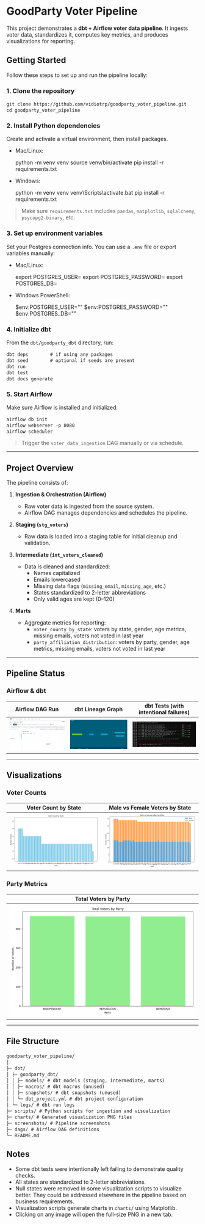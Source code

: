 # GoodParty Voter Pipeline

This project demonstrates a **dbt + Airflow voter data pipeline**. It ingests voter data, standardizes it, computes key metrics, and produces visualizations for reporting.

## Getting Started

Follow these steps to set up and run the pipeline locally:

### 1. Clone the repository

    git clone https://github.com/vidiotrp/goodparty_voter_pipeline.git
    cd goodparty_voter_pipeline

### 2. Install Python dependencies
Create and activate a virtual environment, then install packages.  

- Mac/Linux:

    python -m venv venv
    source venv/bin/activate
    pip install -r requirements.txt

- Windows:

    python -m venv venv
    venv\Scripts\activate.bat
    pip install -r requirements.txt

> Make sure `requirements.txt` includes `pandas`, `matplotlib`, `sqlalchemy`, `psycopg2-binary`, etc.

### 3. Set up environment variables
Set your Postgres connection info. You can use a `.env` file or export variables manually:  

- Mac/Linux:

    export POSTGRES_USER=<username>
    export POSTGRES_PASSWORD=<password>
    export POSTGRES_DB=<database>

- Windows PowerShell:

    $env:POSTGRES_USER="<username>"
    $env:POSTGRES_PASSWORD="<password>"
    $env:POSTGRES_DB="<database>"

### 4. Initialize dbt
From the `dbt/goodparty_dbt` directory, run:

    dbt deps        # if using any packages
    dbt seed        # optional if seeds are present
    dbt run
    dbt test
    dbt docs generate

### 5. Start Airflow
Make sure Airflow is installed and initialized:

    airflow db init
    airflow webserver -p 8080
    airflow scheduler

> Trigger the `voter_data_ingestion` DAG manually or via schedule.

---

## Project Overview

The pipeline consists of:

1. **Ingestion & Orchestration (Airflow)**  
   - Raw voter data is ingested from the source system.
   - Airflow DAG manages dependencies and schedules the pipeline.

2. **Staging (`stg_voters`)**  
   - Raw data is loaded into a staging table for initial cleanup and validation.

3. **Intermediate (`int_voters_cleaned`)**  
   - Data is cleaned and standardized:
     - Names capitalized
     - Emails lowercased
     - Missing data flags (`missing_email`, `missing_age`, etc.)
     - States standardized to 2-letter abbreviations
     - Only valid ages are kept (0–120)

4. **Marts**  
   - Aggregate metrics for reporting:
     - `voter_county_by_state`: voters by state, gender, age metrics, missing emails, voters not voted in last year
     - `party_affiliation_distribution`: voters by party, gender, age metrics, missing emails, voters not voted in last year

---

## Pipeline Status

### Airflow & dbt

| Airflow DAG Run | dbt Lineage Graph | dbt Tests (with intentional failures) |
|-----------------|-----------------|--------------------------------------|
| [![Airflow DAG success](screenshots/airflow_success.png)](screenshots/airflow_success.png) | [![dbt Lineage Graph](screenshots/dbt_lineage_graph.png)](screenshots/dbt_lineage_graph.png) | [![dbt Tests](screenshots/dbt_test_with_intentional_failures.png)](screenshots/dbt_test_with_intentional_failures.png) |

---

## Visualizations

### Voter Counts

| Voter Count by State | Male vs Female Voters by State |
|---------------------|-------------------------------|
| [![Voter Count by State](charts/voter_count_by_state.png)](charts/voter_count_by_state.png) | [![Voter Gender by State](charts/voter_gender_by_state.png)](charts/voter_gender_by_state.png) |

### Party Metrics

| Total Voters by Party |
|----------------------|
| [![Voter Count by Party](charts/voter_count_by_party.png)](charts/voter_count_by_party.png) |

---

## File Structure
```
goodparty_voter_pipeline/
│
├─ dbt/
│ ├─ goodparty_dbt/
│ │ ├─ models/ # dbt models (staging, intermediate, marts)
│ │ ├─ macros/ # dbt macros (unused)
│ │ ├─ snapshots/ # dbt snapshots (unused)
│ │ └─ dbt_project.yml # dbt project configuration
│ └─ logs/ # dbt run logs
├─ scripts/ # Python scripts for ingestion and visualization
├─ charts/ # Generated visualization PNG files
├─ screenshots/ # Pipeline screenshots
├─ dags/ # Airflow DAG definitions
└─ README.md
```


## Notes

- Some dbt tests were intentionally left failing to demonstrate quality checks.
- All states are standardized to 2-letter abbreviations.
- Null states were removed in some visualization scripts to visualize better. They could be addressed elsewhere in the pipeline based on business requirements.
- Visualization scripts generate charts in `charts/` using Matplotlib.
- Clicking on any image will open the full-size PNG in a new tab.

